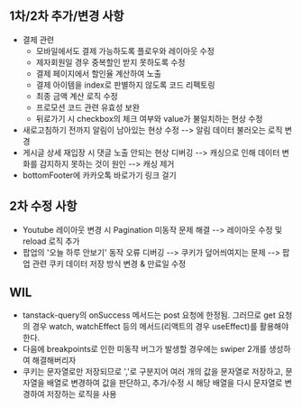 ## 1차/2차 추가/변경 사항

- 결제 관련
  - 모바일에서도 결제 가능하도록 플로우와 레이아웃 수정
  - 제자회원일 경우 중복할인 받지 못하도록 수정
  - 결제 페이지에서 할인율 계산하여 노출
  - 결제 아이템을 index로 판별하지 않도록 코드 리펙토링
  - 최종 금액 계산 로직 수정
  - 프로모션 코드 관련 유효성 보완
  - 뒤로가기 시 checkbox의 체크 여부와 value가 불일치하는 현상 수정
- 새로고침하기 전까지 알림이 남아있는 현상 수정 --> 알림 데이터 불러오는 로직 변경
- 게시글 상세 재입장 시 댓글 노출 안되는 현상 디버깅 --> 캐싱으로 인해 데이터 변화를 감지하지 못하는 것이 원인 --> 캐싱 제거
- bottomFooter에 카카오톡 바로가기 링크 걸기

## 2차 수정 사항

- Youtube 레이아웃 변경 시 Pagination 미동작 문제 해결 --> 레이아웃 수정 및 reload 로직 추가
- 팝업의 '오늘 하루 안보기' 동작 오류 디버깅 --> 쿠키가 덮어씌여지는 문제 --> 팝업 관련 쿠키 데이터 저장 방식 변경 & 만료일 수정

## WIL

- tanstack-query의 onSuccess 메서드는 post 요청에 한정됨. 그러므로 get 요청의 경우 watch, watchEffect 등의 메서드(리액트의 경우 useEffect)를 활용해야 한다.
- 다음에 breakpoints로 인한 미동작 버그가 발생할 경우에는 swiper 2개를 생성하여 해결해버리자
- 쿠키는 문자열로만 저장되므로 ','로 구분지어 여러 개의 값을 문자열로 저장하고, 문자열을 배열로 변경하여 값을 판단하고, 추가/수정 시 해당 배열을 다시 문자열로 변경하여 저장하는 로직을 사용
